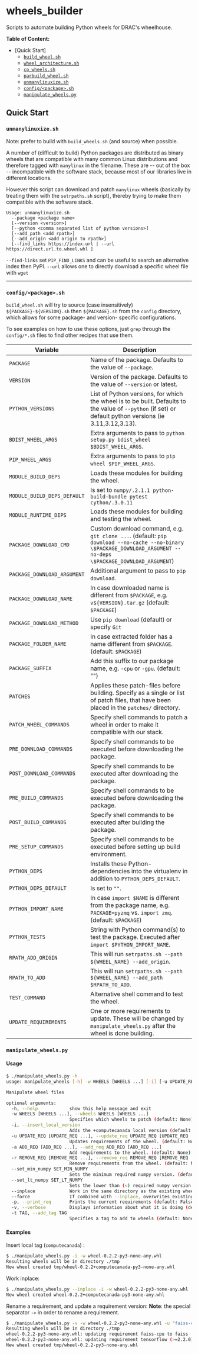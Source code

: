 # wheels_builder

Scripts to automate building Python wheels for DRAC's wheelhouse.

**Table of Content:**

* [Quick Start]
  * [`build_wheel.sh`](./docs/#build_wheelsh)
  * [`wheel_architecture.sh`](./docs/#wheel_architecturesh)
  * [`cp_wheels.sh`](./docs/#cp_wheelssh)
  * [`parbuild_wheel.sh`](./docs/#parbuild_wheelsh)
  * [`unmanylinuxize.sh`](#unmanylinuxizesh)
  * [`config/<package>.sh`](#configpackagesh)
  * [`manipulate_wheels.py`](#manipulate_wheelspy)


## Quick Start


### `unmanylinuxize.sh`

Note: prefer to build with `build_wheels.sh` (and source) when possible.

A number of (difficult to build) Python packages are distributed as binary wheels
that are compatible with many common Linux distributions and therefore tagged 
with `manylinux` in the filename. These are -- out of the box -- incompatible
with the software stack, because most of our libraries live in different locations.

However this script can download and patch `manylinux` wheels (basically by 
treating them with the `setrpaths.sh` script), thereby trying to make them 
compatible with the software stack.

```
Usage: unmanylinuxize.sh 
  --package <package name> 
  [--version <version>]
  [--python <comma separated list of python versions>]
  [--add_path <add rpath>]
  [--add_origin <add origin to rpath>]
  [--find_links https://index.url | --url https://direct.url.to.wheel.whl ]
```

`--find-links` set `PIP_FIND_LINKS` and can be useful to search an alternative index then PyPI.
`--url` allows one to directly download a specific wheel file with `wget`

-------------------------------------------------------------------------------
### `config/<package>.sh`

`build_wheel.sh` will try to source (case insensitively) `${PACKAGE}-${VERSION}.sh` then `${PACKAGE}.sh`
from the `config` directory, which allows for some package- and version- specific configurations. 

To see examples on how to use these options, just `grep` through the `config/*.sh` files to find other recipes that use them.

Variable                    | Description
----------------------------|---------------------------------------------------
  `PACKAGE`                 | Name of the package. Defaults to the value of `--package`. 
  `VERSION`                 | Version of the package. Defaults to the value of `--version` or latest. 
  `PYTHON_VERSIONS`         | List of Python versions, for which the wheel is to be built. Defaults to the value of `--python` (if set) or default python versions (ie 3.11,3.12,3.13).
`BDIST_WHEEL_ARGS`          | Extra arguments to pass to `python setup.py bdist_wheel $BDIST_WHEEL_ARGS`.
`PIP_WHEEL_ARGS`            | Extra arguments to pass to `pip wheel $PIP_WHEEL_ARGS`. 
`MODULE_BUILD_DEPS`         | Loads these modules for building the wheel.
`MODULE_BUILD_DEPS_DEFAULT` | Is set to `numpy/.2.1.1 python-build-bundle pytest cython/.3.0.11`
`MODULE_RUNTIME_DEPS`       | Loads these modules for building and testing the wheel.
`PACKAGE_DOWNLOAD_CMD`      | Custom download command, e.g. `git clone ...`. (default: `pip download --no-cache --no-binary \$PACKAGE_DOWNLOAD_ARGUMENT --no-deps \$PACKAGE_DOWNLOAD_ARGUMENT`)
`PACKAGE_DOWNLOAD_ARGUMENT` | Additional argument to pass to `pip download`.
`PACKAGE_DOWNLOAD_NAME`     | In case downloaded name is different from `$PACKAGE`, e.g. `v${VERSION}.tar.gz` (default: `$PACKAGE`)
`PACKAGE_DOWNLOAD_METHOD`   | Use `pip download` (default) or specify `Git`
`PACKAGE_FOLDER_NAME`       | In case extracted folder has a name different from `$PACKAGE`. (default: `$PACKAGE`)
`PACKAGE_SUFFIX`            | Add this suffix to our package name, e.g. `-cpu` or `-gpu`. (default: "")
`PATCHES`                   | Applies these patch-files before building. Specify as a single or list of patch files, that have been placed in the `patches/` directory.
`PATCH_WHEEL_COMMANDS`      | Specify shell commands to patch a wheel in order to make it compatible with our stack.
`PRE_DOWNLOAD_COMMANDS`     | Specify shell commands to be executed before downloading the package.
`POST_DOWNLOAD_COMMANDS`    | Specify shell commands to be executed after downloading the package.
`PRE_BUILD_COMMANDS`        | Specify shell commands to be executed before downloading the package.
`POST_BUILD_COMMANDS`       | Specify shell commands to be executed after building the package.
`PRE_SETUP_COMMANDS`        | Specify shell commands to be executed before setting up build environment.
`PYTHON_DEPS`               | Installs these Python-dependencies into the virtualenv in addition to `PYTHON_DEPS_DEFAULT`.
`PYTHON_DEPS_DEFAULT`       | Is set to `""`.
`PYTHON_IMPORT_NAME`        | In case `import $NAME` is different from the package name, e.g. `PACKAGE=pyzmq` vs. `import zmq`. (default: `$PACKAGE`) 
`PYTHON_TESTS`              | String with Python command(s) to test the package. Executed after `import $PYTHON_IMPORT_NAME`.
`RPATH_ADD_ORIGIN`          | This will run `setrpaths.sh --path ${WHEEL_NAME} --add_origin`.
`RPATH_TO_ADD`              | This will run `setrpaths.sh --path ${WHEEL_NAME} --add_path $RPATH_TO_ADD`.
`TEST_COMMAND`              | Alternative shell command to test the wheel.
`UPDATE_REQUIREMENTS`       | One or more requirements to update. These will be changed by `manipulate_wheels.py` after the wheel is done building.

### `manipulate_wheels.py`
#### Usage
```bash
$ ./manipulate_wheels.py -h
usage: manipulate_wheels [-h] -w WHEELS [WHEELS ...] [-i] [-u UPDATE_REQ [UPDATE_REQ ...]] [-a ADD_REQ [ADD_REQ ...]] [-r REMOVE_REQ [REMOVE_REQ ...]] [--set_min_numpy SET_MIN_NUMPY] [--set_lt_numpy SET_LT_NUMPY] [--inplace] [--force] [-p] [-v] [-t TAG]

Manipulate wheel files

optional arguments:
  -h, --help            show this help message and exit
  -w WHEELS [WHEELS ...], --wheels WHEELS [WHEELS ...]
                        Specifies which wheels to patch (default: None)
  -i, --insert_local_version
                        Adds the +computecanada local version (default: False)
  -u UPDATE_REQ [UPDATE_REQ ...], --update_req UPDATE_REQ [UPDATE_REQ ...]
                        Updates requirements of the wheel. (default: None)
  -a ADD_REQ [ADD_REQ ...], --add_req ADD_REQ [ADD_REQ ...]
                        Add requirements to the wheel. (default: None)
  -r REMOVE_REQ [REMOVE_REQ ...], --remove_req REMOVE_REQ [REMOVE_REQ ...]
                        Remove requirements from the wheel. (default: None)
  --set_min_numpy SET_MIN_NUMPY
                        Sets the minimum required numpy version. (default: None)
  --set_lt_numpy SET_LT_NUMPY
                        Sets the lower than (<) required numpy version. (default: None)
  --inplace             Work in the same directory as the existing wheel instead of a temporary location (default: False)
  --force               If combined with --inplace, overwrites existing wheel if the resulting wheel has the same name (default: False)
  -p, --print_req       Prints the current requirements (default: False)
  -v, --verbose         Displays information about what it is doing (default: False)
  -t TAG, --add_tag TAG
                        Specifies a tag to add to wheels (default: None)
```

#### Examples
Insert local tag (`computecanada`) :
```bash
$ ./manipulate_wheels.py -i -w wheel-0.2.2-py3-none-any.whl 
Resulting wheels will be in directory ./tmp
New wheel created tmp/wheel-0.2.2+computecanada-py3-none-any.whl
```

Work inplace:
```bash
$ ./manipulate_wheels.py --inplace -i -w wheel-0.2.2-py3-none-any.whl 
New wheel created wheel-0.2.2+computecanada-py3-none-any.whl
```

Rename a requirement, and update a requirement version:
**Note**: the special separator `->` in order to rename a requirement.

```bash
$ ./manipulate_wheels.py -v -w wheel-0.2.2-py3-none-any.whl -u "faiss-cpu->faiss" "tensorflow (>=2.2.2)"
Resulting wheels will be in directory ./tmp
wheel-0.2.2-py3-none-any.whl: updating requirement faiss-cpu to faiss
wheel-0.2.2-py3-none-any.whl: updating requirement tensorflow (>=2.2.0) to tensorflow (>=2.2.2)
New wheel created tmp/wheel-0.2.2-py3-none-any.whl
```
